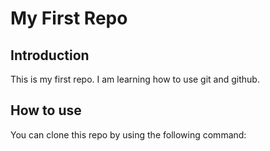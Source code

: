 # My First Repo

## Introduction

This is my first repo. I am
learning how to use git and github.

## How to use

You can clone this repo by using the following command: